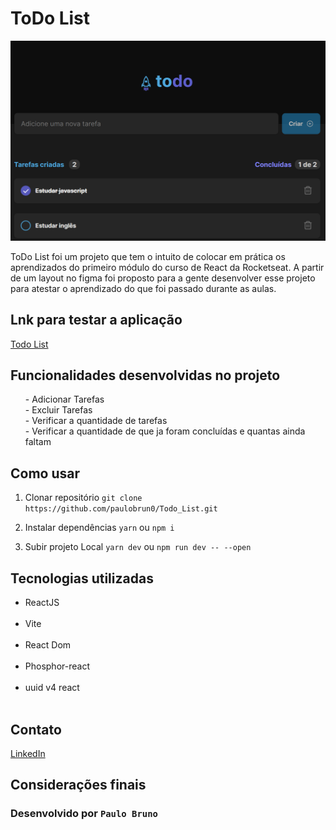 # ToDo List


<img src="/wallpaper.png" alt="wallpaper do projeto ToDo List" />

ToDo List foi um projeto que tem o intuito de colocar em prática os aprendizados do primeiro módulo do curso de React da Rocketseat. A partir de um layout no figma foi proposto para a gente desenvolver esse projeto para atestar o aprendizado do que foi passado durante as aulas.

## Lnk para testar a aplicação


[Todo List](https://paulobrun0.github.io/Todo_List/)
## Funcionalidades desenvolvidas no projeto

<ul>
  - Adicionar Tarefas<br>
  - Excluir Tarefas<br>
  - Verificar a quantidade de tarefas<br>
  - Verificar a quantidade de que ja foram concluídas e quantas ainda faltam<br>
</ul>

## Como usar

1. Clonar repositório
   `git clone https://github.com/paulobrun0/Todo_List.git `

2. Instalar dependências
   `yarn` ou `npm i`

3. Subir projeto Local
   `yarn dev` ou `npm run dev -- --open`

## Tecnologias utilizadas

<ul>
  <li>ReactJS</li><br>
  <li>Vite</li><br>
  <li>React Dom</li><br>
  <li>Phosphor-react</li><br>
  <li>uuid v4 react</li><br>
</ul>

## Contato

[LinkedIn](https://www.linkedin.com/in/paulobrun0/)

## Considerações finais

### Desenvolvido por `Paulo Bruno`
